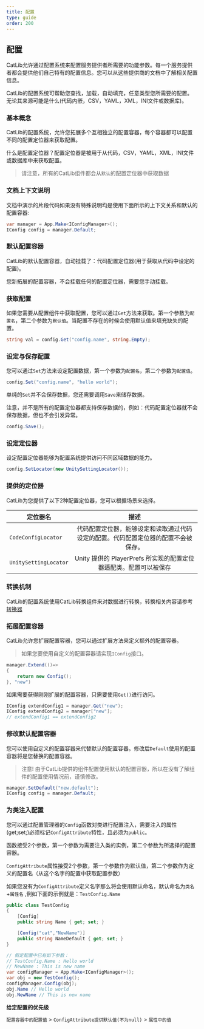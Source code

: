 ```yaml
---
title: 配置
type: guide
order: 200
---
```


## 配置

CatLib允许通过配置系统来配置服务提供者所需要的功能参数。每一个服务提供者都会提供他们自己特有的配置信息。您可以从这些提供商的文档中了解相关配置信息。

CatLib的配置系统可帮助您查找，加载，自动填充，任意类型您所需要的配置。无论其来源可能是什么(代码内嵌，CSV，YAML，XML，INI文件或数据库)。

### 基本概念

CatLib的配置系统，允许您拓展多个互相独立的配置容器，每个容器都可以配置不同的配置定位器来获取配置。

什么是配置定位器？配置定位器是被用于从代码，CSV，YAML，XML，INI文件或数据库中来获取配置。

> 请注意，所有的CatLib组件都会从`默认`的配置定位器中获取数据

### 文档上下文说明

文档中演示的片段代码如果没有特殊说明均是使用下面所示的上下文关系和默认的配置容器:

``` csharp
var manager = App.Make<IConfigManager>();
IConfig config = manager.Default;
```

### 默认配置容器

CatLib的默认配置容器，自动挂载了：代码配置定位器(用于获取从代码中设定的配置)。

您新拓展的配置容器，不会挂载任何的配置定位器，需要您手动挂载。

### 获取配置

如果您需要从配置组件中获取配置，您可以通过`Get`方法来获取。第一个参数为`配置名`，第二个参数为`默认值`。当配置不存在的时候会使用默认值来填充缺失的配置。

``` csharp
string val = config.Get("config.name", string.Empty);
```

### 设定与保存配置

您可以通过`Set`方法来设定配置数据，第一个参数为`配置名`，第二个参数为`配置值`。

``` csharp
config.Set("config.name", "hello world");
```

单纯的`Set`并不会保存数据，您还需要调用`Save`来储存数据。

注意，并不是所有的配置定位器都支持保存数据的，例如：代码配置定位器就不会保存数据，但也不会引发异常。

``` csharp
config.Save();
```

### 设定定位器

设定配置定位器能够为配置系统提供访问不同区域数据的能力。

``` csharp
config.SetLocator(new UnitySettingLocator());
```

### 提供的定位器

CatLib为您提供了以下2种配置定位器，您可以根据场景来选择。

| 定位器名                | 描述                                                                     |
| ---------------------- |:-----------------------------------------------------------------------:|
| `CodeConfigLocator`    | 代码配置定位器，能够设定和读取通过代码设定的配置。代码配置定位器的配置不会被保存。    |
| `UnitySettingLocator`  | Unity 提供的 PlayerPrefs 所实现的配置定位器适配类。配置可以被保存               |

### 转换机制

CatLib的配置系统使用CatLib转换组件来对数据进行转换，转换相关内容请参考[转换器](converters.md)

### 拓展配置容器

CatLib允许您扩展配置容器，您可以通过扩展方法来定义额外的配置容器。

> 如果您要使用自定义的配置容器请实现`IConfig`接口。

``` csharp
manager.Extend(()=>
{
    return new Config();
}, "new")
```

如果需要获得刚刚扩展的配置容器，只需要使用`Get()`进行访问。

``` csharp
IConfig extendConfig1 = manager.Get("new");
IConfig extendConfig2 = manager["new"];
// extendConfig1 == extendConfig2
```

### 修改默认配置容器

您可以使用自定义的配置容器来代替默认的配置容器。修改后`Default`使用的配置容器将是您替换的配置容器。

> 注意! 由于CatLib提供的组件配置使用默认的配置容器，所以在没有了解组件的配置使用情况前，谨慎修改。

``` csharp
manager.SetDefault("new.default");
IConfig config = manager.Default;
```

### 为类注入配置

您可以通过配置管理器的`Config`函数对类进行配置注入，需要注入的属性(get;set;)必须标记`ConfigAttribute`特性，且必须为`public`。

函数接受2个参数，第一个参数为需要注入类的实例，第二个参数为所选择的配置容器。

`ConfigAttribute`属性接受2个参数，第一个参数作为默认值，第二个参数作为定义的配置名（从这个名字的配置中获取配置参数）

如果您没有为`ConfigAttribute`定义名字那么将会使用默认命名，默认命名为`类名`+`属性名` ,例如下面的示例就是：`TestConfig.Name`

``` csharp
public class TestConfig
{
    [Config]
    public string Name { get; set; }

    [Config("cat","NewName")]
    public string NameDefault { get; set; }
}
```

``` csharp
// 假定配置中已有如下参数：
// TestConfig.Name : Hello world 
// NewName : This is new name
var configManager = App.Make<IConfigManager>();
var obj = new TestConfig();
configManager.Config(obj);
obj.Name // Hello world
obj.NewName // This is new name
```

**给定配置的优先级**

`配置容器中的配置值` > `ConfigAttribute提供默认值(不为null)` > `属性中的值`